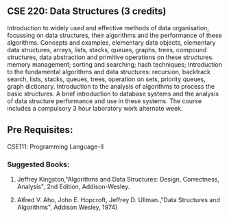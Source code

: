 ## CSE 220: Data Structures (3 credits)
Introduction to widely used and effective methods of data organisation, focussing on data structures, their algorithms and the performance of these algorithms. Concepts and examples, elementary data objects, elementary data structures, arrays, lists, stacks, queues, graphs, trees, compound structures, data abstraction and primitive operations on these structures. memory management; sorting and searching; hash techniques; Introduction to the fundamental algorithms and data structures: recursion, backtrack search, lists, stacks, queues, trees, operation on sets, priority queues, graph dictionary. Introduction to the analysis of algorithms to process the basic structures. A brief introduction to database systems and the analysis of data structure performance and use in these systems. The course includes a compulsory 3 hour laboratory work alternate week.

## Pre Requisites:
CSE111: Programming Language-II

### Suggested Books:
1. Jeffrey Kingston,"Algorithms and Data Structures: Design, Correctness, Analysis", 2nd Edition, Addison-Wesley.

2. Alfred V. Aho, John E. Hopcroft, Jeffrey D. Ullman.,"Data Structures and Algorithms", Addison Wesley, 1974)
